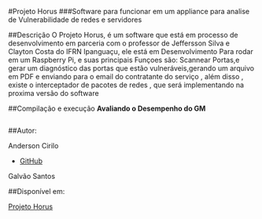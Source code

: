 #Projeto Horus
###Software para funcionar em um appliance para analise de Vulnerabilidade de redes e servidores

##Descrição
O Projeto Horus, é um software que está em processo de desenvolvimento em parceria com o professor de Jeffersson Silva e Clayton Costa do IFRN Ipanguaçu, ele  está em Desenvolvimento Para rodar em um Raspberry Pi, e suas principais Funçoes são: Scannear  Portas,e gerar um diagnóstico das portas que estão vulneráveis,gerando um arquivo em PDF e  enviando para o email do contratante do serviço , além disso , existe o interceptador de pacotes de redes , que será implementando na proxima versão do software


##Compilação e execução
**Avaliando o Desempenho do GM**
```shell

```

##Autor:

Anderson Cirilo 
 - [GitHub](https://github.com/Vectro26)


Galvão Santos

##Disponível em:

[Projeto Horus](https://github.com/Vectro26/ProjetoHorus)
